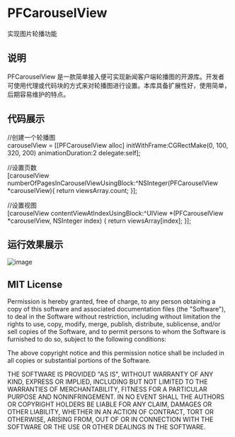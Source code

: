 PFCarouselView
==============

实现图片轮播功能

说明
-------------

PFCarouselView 是一款简单接入便可实现新闻客户端轮播图的开源库。开发者可使用代理或代码块的方式来对轮播图进行设置。本库具备扩展性好，使用简单，后期容易维护的特点。

代码展示
--------------

//创建一个轮播图<br>
carouselView = [[PFCarouselView alloc] initWithFrame:CGRectMake(0, 100, 320, 200) animationDuration:2 delegate:self];<br>

//设置页数<br>
[carouselView numberOfPagesInCarouselViewUsingBlock:^NSInteger(PFCarouselView *carouselView){
    return viewsArray.count;
}];<br>

//设置视图<br>
[carouselView contentViewAtIndexUsingBlock:^UIView *(PFCarouselView *carouselView, NSInteger index) {
    return viewsArray[index];
 }];<br>
 
运行效果展示
--------------
![image](https://github.com/PFei-He/PFCarouselView/blob/master/PFCarouselView.gif)

 
MIT License
--------------

Permission is hereby granted, free of charge, to any person obtaining a copy of this software and associated documentation files (the "Software"), to deal in the Software without restriction, including without limitation the rights to use, copy, modify, merge, publish, distribute, sublicense, and/or sell copies of the Software, and to permit persons to whom the Software is furnished to do so, subject to the following conditions:

The above copyright notice and this permission notice shall be included in all copies or substantial portions of the Software.

THE SOFTWARE IS PROVIDED "AS IS", WITHOUT WARRANTY OF ANY KIND, EXPRESS OR IMPLIED, INCLUDING BUT NOT LIMITED TO THE WARRANTIES OF MERCHANTABILITY, FITNESS FOR A PARTICULAR PURPOSE AND NONINFRINGEMENT. IN NO EVENT SHALL THE AUTHORS OR COPYRIGHT HOLDERS BE LIABLE FOR ANY CLAIM, DAMAGES OR OTHER LIABILITY, WHETHER IN AN ACTION OF CONTRACT, TORT OR OTHERWISE, ARISING FROM, OUT OF OR IN CONNECTION WITH THE SOFTWARE OR THE USE OR OTHER DEALINGS IN THE SOFTWARE.
